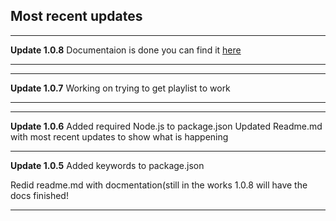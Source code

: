 Most recent updates
--------------------
___
**Update 1.0.8**
Documentaion is done you can find it [here](https://github.com/sniper19p/broken_bones-Discord-music/tree/Docs) 
___
___
**Update 1.0.7**
Working on trying to get playlist to work
___

___
**Update 1.0.6**
Added required Node.js to package.json
Updated Readme.md with most recent updates to show what is happening
___
**Update 1.0.5**
Added keywords to package.json

Redid readme.md with docmentation(still in the works 1.0.8 will have the docs finished!
___
